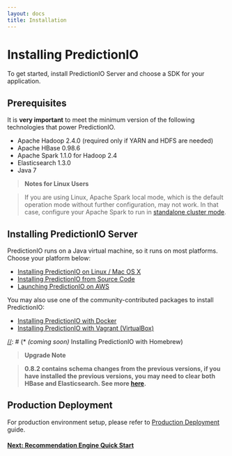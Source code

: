 ```yaml
---
layout: docs
title: Installation
---
```


# Installing PredictionIO

To get started, install PredictionIO Server and choose a SDK for your
application.

## Prerequisites

It is **very important** to meet the minimum version of the following
technologies that power PredictionIO.

* Apache Hadoop 2.4.0 (required only if YARN and HDFS are needed)
* Apache HBase 0.98.6
* Apache Spark 1.1.0 for Hadoop 2.4
* Elasticsearch 1.3.0
* Java 7

> **Notes for Linux Users**

> If you are using Linux, Apache Spark local mode, which is the default
operation mode without further configuration, may not work. In that case,
configure your Apache Spark to run in [standalone cluster
mode](http://spark.apache.org/docs/latest/spark-standalone.html).

## Installing PredictionIO Server

PredictionIO runs on a Java virtual machine, so it runs on most platforms.
Choose your platform below:

[//]: # (* Deploying PredictionIO on Amazon Web Services)
* [Installing PredictionIO on Linux / Mac OS X](install-linux.html)
* [Installing PredictionIO from Source Code](install-sourcecode.html)
* [Launching PredictionIO on AWS](launch-aws.html)

You may also use one of the community-contributed packages to install PredictionIO:

* [Installing PredictionIO with Docker](../projects.html#docker-installation-for-predictionio)
* [Installing PredictionIO with Vagrant (VirtualBox)](../projects.html#vagrant-installation-for-predictionio)

[//]: # (* *(coming soon)* Installing PredictionIO with Homebrew)

> **Upgrade Note**

> **0.8.2 contains schema changes from the previous versions, if you have installed the previous versions, you may need to clear both HBase and Elasticsearch. See more [here](../resources/schema-change.html).**


## Production Deployment

For production environment setup, please refer to [Production
Deployment]({{site.baseurl}}/production/deploy.html) guide.

#### [Next: Recommendation Engine Quick Start](../recommendation/quickstart.html)
